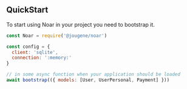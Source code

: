 ## QuickStart

To start using Noar in your project you need to bootstrap it.

```javascript
const Noar = require('@jougene/noar')

const config = {
  client: 'sqlite',
  connection: ':memory:'
}

// in some async function when your application should be loaded
await bootstrap(({ models: [User, UserPersonal, Payment] }))

```
